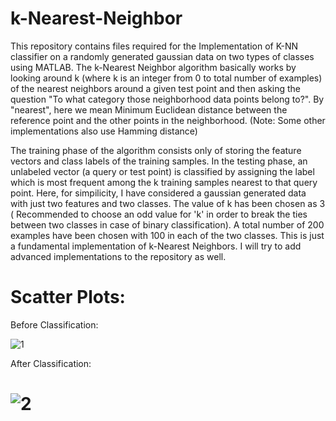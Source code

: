 # k-Nearest-Neighbor

This repository contains files required for the Implementation of K-NN classifier on a randomly generated gaussian data on two types of classes using MATLAB. The k-Nearest Neighbor algorithm basically works by looking around k (where k is an integer from 0 to total number of examples) of the nearest neighbors around a given test point and then asking the question "To what category those neighborhood data points belong to?". By "nearest", here we mean Minimum Euclidean distance between the reference point and the other points in the neighborhood. (Note: Some other implementations also use Hamming distance)

The training phase of the algorithm consists only of storing the feature vectors and class labels of the training samples. In the testing phase, an unlabeled vector (a query or test point) is classified by assigning the label which is most frequent among the k training samples nearest to that query point. Here, for simpilicity, I have considered a gaussian generated data with just two features and two classes. The value of k has been chosen as 3 ( Recommended to choose an odd value for 'k' in order to break the ties between two classes in case of binary classification). A total number of 200 examples have been chosen with 100 in each of the two classes. This is just a fundamental implementation of k-Nearest Neighbors. I will try to add advanced implementations to the repository as well.

Scatter Plots:
========
Before Classification:

![1](https://user-images.githubusercontent.com/30439795/38649663-9cc0d876-3dbd-11e8-8833-9791932efe83.png)

After Classification:

![2](https://user-images.githubusercontent.com/30439795/38649686-bb6d0894-3dbd-11e8-8c21-9735cbeb2142.png)
========
